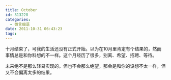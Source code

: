 ```yaml
---
title: October
id: 313228
categories:
  - 微言细语
date: 2011-10-31 06:43:23
tags:
---
```


十月结束了，可我的生活还没有正式开始。以为在10月里肯定有个结果的，然而事情总是和你料想的不一样。这个月经历了很多，别离、希望、招聘、等待。

未来绝不是那么轻易实现的。但也不会那么绝望，那会是和你的设想不太一样，但又不会偏离太多的结果。